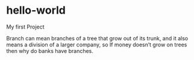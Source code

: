 # hello-world
My first Project

Branch can mean branches of a tree that grow out of its trunk, and it also means a division of a larger company, so If money doesn’t grow on trees then why do banks have branches.
